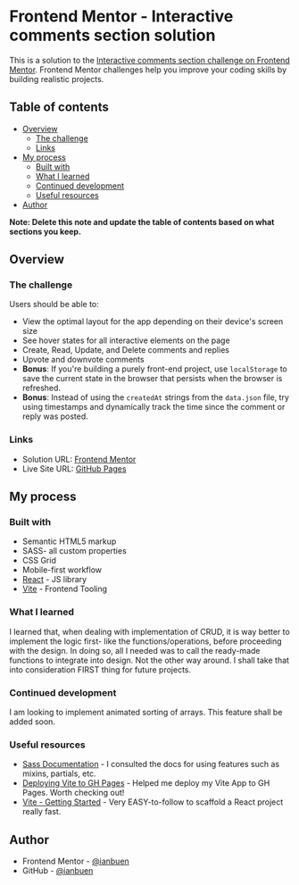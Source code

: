 # Frontend Mentor - Interactive comments section solution

This is a solution to the [Interactive comments section challenge on Frontend Mentor](https://www.frontendmentor.io/challenges/interactive-comments-section-iG1RugEG9). Frontend Mentor challenges help you improve your coding skills by building realistic projects. 

## Table of contents

- [Overview](#overview)
  - [The challenge](#the-challenge)
  - [Links](#links)
- [My process](#my-process)
  - [Built with](#built-with)
  - [What I learned](#what-i-learned)
  - [Continued development](#continued-development)
  - [Useful resources](#useful-resources)
- [Author](#author)

**Note: Delete this note and update the table of contents based on what sections you keep.**

## Overview

### The challenge

Users should be able to:

- View the optimal layout for the app depending on their device's screen size
- See hover states for all interactive elements on the page
- Create, Read, Update, and Delete comments and replies
- Upvote and downvote comments
- **Bonus**: If you're building a purely front-end project, use `localStorage` to save the current state in the browser that persists when the browser is refreshed.
- **Bonus**: Instead of using the `createdAt` strings from the `data.json` file, try using timestamps and dynamically track the time since the comment or reply was posted.

### Links

- Solution URL: [Frontend Mentor](https://www.frontendmentor.io/solutions/interactive-comments-section-reactvite-sass-context-api-zBo0VBlz5l#comment-642563281135839cec5738ea)
- Live Site URL: [GitHub Pages](https://ianbuen.github.io/interactive-comments-section/)

## My process

### Built with

- Semantic HTML5 markup
- SASS- all custom properties
- CSS Grid
- Mobile-first workflow
- [React](https://reactjs.org/) - JS library
- [Vite](https://vitejs.dev/) - Frontend Tooling

### What I learned

I learned that, when dealing with implementation of CRUD, it is way better to implement the logic first- like the functions/operations, before proceeding with the design. In doing so, all I needed was to call the ready-made functions to integrate into design. Not the other way around. I shall take that into consideration FIRST thing for future projects.

### Continued development

I am looking to implement animated sorting of arrays. This feature shall be added soon.

### Useful resources

- [Sass Documentation](https://sass-lang.com/documentation/) - I consulted the docs for using features such as mixins, partials, etc.
- [Deploying Vite to GH Pages](https://dev.to/shashannkbawa/deploying-vite-app-to-github-pages-3ane) - Helped me deploy my Vite App to GH Pages. Worth checking out!
- [Vite - Getting Started](https://vitejs.dev/guide/) - Very EASY-to-follow to scaffold a React project really fast.

## Author

- Frontend Mentor - [@ianbuen](https://www.frontendmentor.io/profile/ianbuen)
- GitHub - [@ianbuen](https://www.github.com/ianbuen)
